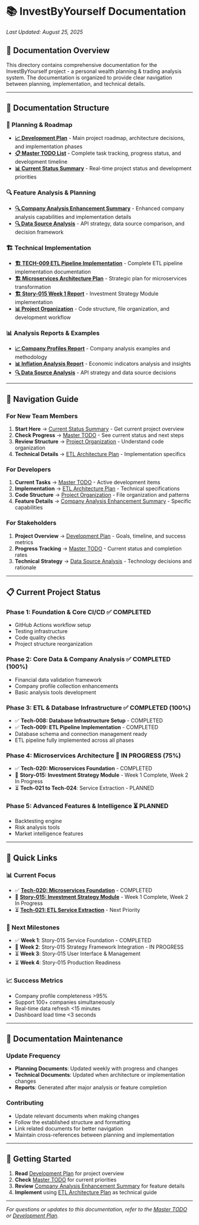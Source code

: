 # 📚 InvestByYourself Documentation

*Last Updated: August 25, 2025*

## 🎯 **Documentation Overview**

This directory contains comprehensive documentation for the InvestByYourself project - a personal wealth planning & trading analysis system. The documentation is organized to provide clear navigation between planning, implementation, and technical details.

---

## 📖 **Documentation Structure**

### **🚀 Planning & Roadmap**
- **[📈 Development Plan](investbyyourself_plan.md)** - Main project roadmap, architecture decisions, and implementation phases
- **[📋 Master TODO List](../MASTER_TODO.md)** - Complete task tracking, progress status, and development timeline
- **[📊 Current Status Summary](current_status_summary.md)** - Real-time project status and development priorities

### **🔍 Feature Analysis & Planning**
- **[🔍 Company Analysis Enhancement Summary](company_analysis_enhancement_summary.md)** - Enhanced company analysis capabilities and implementation details
- **[🔍 Data Source Analysis](data_source_analysis.md)** - API strategy, data source comparison, and decision framework

### **🏗️ Technical Implementation**
- **[🏗️ TECH-009 ETL Pipeline Implementation](TECH-009-ETL-Pipeline-Implementation-Complete.md)** - Complete ETL pipeline implementation documentation
- **[🏗️ Microservices Architecture Plan](microservices_architecture_plan.md)** - Strategic plan for microservices transformation
- **[🏗️ Story-015 Week 1 Report](story-015-week1-completion-report.md)** - Investment Strategy Module implementation
- **[📊 Project Organization](project_organization.md)** - Code structure, file organization, and development workflow

### **📊 Analysis Reports & Examples**
- **[📈 Company Profiles Report](reports/company_profiles_report.md)** - Company analysis examples and methodology
- **[📊 Inflation Analysis Report](reports/inflation_analysis_report.md)** - Economic indicators analysis and insights
- **[🔍 Data Source Analysis](data_source_analysis.md)** - API strategy and data source decisions

---

## 🧭 **Navigation Guide**

### **For New Team Members**
1. **Start Here** → [Current Status Summary](current_status_summary.md) - Get current project overview
2. **Check Progress** → [Master TODO](../MASTER_TODO.md) - See current status and next steps
3. **Review Structure** → [Project Organization](project_organization.md) - Understand code organization
4. **Technical Details** → [ETL Architecture Plan](etl_architecture_plan.md) - Implementation specifics

### **For Developers**
1. **Current Tasks** → [Master TODO](../MASTER_TODO.md) - Active development items
2. **Implementation** → [ETL Architecture Plan](etl_architecture_plan.md) - Technical specifications
3. **Code Structure** → [Project Organization](project_organization.md) - File organization and patterns
4. **Feature Details** → [Company Analysis Enhancement Summary](company_analysis_enhancement_summary.md) - Specific capabilities

### **For Stakeholders**
1. **Project Overview** → [Development Plan](investbyyourself_plan.md) - Goals, timeline, and success metrics
2. **Progress Tracking** → [Master TODO](../MASTER_TODO.md) - Current status and completion rates
3. **Technical Strategy** → [Data Source Analysis](data_source_analysis.md) - Technology decisions and rationale

---

## 📋 **Current Project Status**

### **Phase 1: Foundation & Core CI/CD** ✅ **COMPLETED**
- GitHub Actions workflow setup
- Testing infrastructure
- Code quality checks
- Project structure reorganization

### **Phase 2: Core Data & Company Analysis** ✅ **COMPLETED (100%)**
- Financial data validation framework
- Company profile collection enhancements
- Basic analysis tools development

### **Phase 3: ETL & Database Infrastructure** ✅ **COMPLETED (100%)**
- ✅ **Tech-008: Database Infrastructure Setup** - COMPLETED
- ✅ **Tech-009: ETL Pipeline Implementation** - COMPLETED
- Database schema and connection management ready
- ETL pipeline fully implemented across all phases

### **Phase 4: Microservices Architecture** 🔄 **IN PROGRESS (75%)**
- ✅ **Tech-020: Microservices Foundation** - COMPLETED
- 🔄 **Story-015: Investment Strategy Module** - Week 1 Complete, Week 2 In Progress
- ⏳ **Tech-021 to Tech-024**: Service Extraction - PLANNED

### **Phase 5: Advanced Features & Intelligence** ⏳ **PLANNED**
- Backtesting engine
- Risk analysis tools
- Market intelligence features

---

## 🔗 **Quick Links**

### **📊 Current Focus**
- ✅ **[Tech-020: Microservices Foundation](../MASTER_TODO.md#tech-020-microservices-foundation--structure)** - COMPLETED
- 🔄 **[Story-015: Investment Strategy Module](../MASTER_TODO.md#story-015-investment-strategy-module)** - Week 1 Complete, Week 2 In Progress
- ⏳ **[Tech-021: ETL Service Extraction](../MASTER_TODO.md#tech-021-etl-service-extraction)** - Next Priority

### **🎯 Next Milestones**
- ✅ **Week 1**: Story-015 Service Foundation - COMPLETED
- 🔄 **Week 2**: Story-015 Strategy Framework Integration - IN PROGRESS
- ⏳ **Week 3**: Story-015 User Interface & Management
- ⏳ **Week 4**: Story-015 Production Readiness

### **📈 Success Metrics**
- Company profile completeness >95%
- Support 100+ companies simultaneously
- Real-time data refresh <15 minutes
- Dashboard load time <3 seconds

---

## 📝 **Documentation Maintenance**

### **Update Frequency**
- **Planning Documents**: Updated weekly with progress and changes
- **Technical Documents**: Updated when architecture or implementation changes
- **Reports**: Generated after major analysis or feature completion

### **Contributing**
- Update relevant documents when making changes
- Follow the established structure and formatting
- Link related documents for better navigation
- Maintain cross-references between planning and implementation

---

## 🎯 **Getting Started**

1. **Read** [Development Plan](investbyyourself_plan.md) for project overview
2. **Check** [Master TODO](../MASTER_TODO.md) for current priorities
3. **Review** [Company Analysis Enhancement Summary](company_analysis_enhancement_summary.md) for feature details
4. **Implement** using [ETL Architecture Plan](etl_architecture_plan.md) as technical guide

---

*For questions or updates to this documentation, refer to the [Master TODO](../MASTER_TODO.md) or [Development Plan](investbyyourself_plan.md).*
